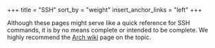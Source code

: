 +++
title = "SSH"
sort_by = "weight"
insert_anchor_links = "left"
+++

Although these pages might serve like a quick reference for SSH commands,
it is by no means complete or intended to be complete. 
We highly recommend the [Arch wiki](https://wiki.archlinux.org/title/OpenSSH) page on the topic.